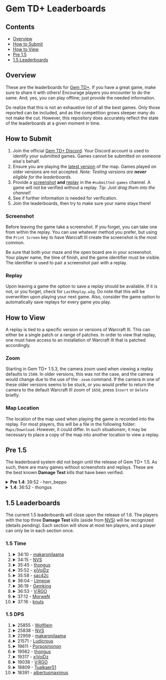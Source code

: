 # Gem TD+ Leaderboards

## Contents

- [Overview](#overview)
- [How to Submit](#how-to-submit)
- [How to View](#how-to-view)
- [Pre 1.5](#pre-15)
- [1.5 Leaderboards](#15-leaderboards)

## Overview

These are the leaderboards for [Gem TD+].  If you have a great game, make
sure to share it with others!  Encourage players you encounter to do the
same.  And, yes, you can play offline; just provide the needed information.

Do realize that this is not an exhaustive list of all the best games.  Only
those reported can be included, and as the competition grows steeper many do
not make the cut.  However, this repository does accurately reflect the
state of the leaderboards at a given moment in time.

[Gem TD+]: https://github.com/nvs/gem

## How to Submit

1. Join the official [Gem TD+ Discord].  Your Discord account is used to
   identify your submitted games.  Games cannot be submitted on someone
   else's behalf.
2. Ensure you are playing the [latest version] of the map.  Games played on
   older versions are not accepted.  *Note: Testing versions are **never**
   eligible for the leaderboards.*
3. Provide a [screenshot](#screenshot) **and** [replay](#replay) in the
   `#submitted-games` channel.  A game will not be verified without a
   replay. *Tip: Just drag them into the channel!*
4. See if further information is needed for verification.
5. Join the leaderboards, then try to make sure your name stays there!

[Gem TD+ Discord]: https://discord.gg/PxNNp77
[latest version]: https://github.com/nvs/gem/releases/latest

### Screenshot

Before leaving the game take a screenshot.  If you forget, you can take one
from within the replay.  You can use whatever method you prefer, but using
the `Print Screen` key to have Warcraft III create the screenshot is the
most common.

Be sure that both your maze and the open board are in your screenshot.  Your
player name, the time of finish, and the game identifier must be visible.
The identifier is used to pair a screenshot pair with a replay.

### Replay

Upon leaving a game the option to save a replay should be available.  If it
is not, or you forget, check for `LastReplay.w3g`.  Do note that this will
be overwritten upon playing your next game.  Also, consider the game option
to automatically save replays for every game you play.

## How to View

A replay is tied to a specific version or versions of Warcraft III.  This
can either be a single patch or a range of patches.  In order to view that
replay, one must have access to an installation of Warcraft III that is
patched accordingly.

### Zoom

Starting in Gem TD+ 1.5.3, the camera zoom used when viewing a replay
defaults to `2500`.  In older versions, this was not the case, and the
camera would change due to the use of the `-zoom` command.  If the camera in
one of these older versions seems to be stuck, or you would prefer to return
the camera to the default Warcraft III zoom of `1650`, press `Insert` or
`Delete` briefly.

### Map Location

The location of the map used when playing the game is recorded into the
replay.  For most players, this will be a file in the following folder:
`Maps/Download`.  However, it could differ.  In such situationsm, it may be
necessary to place a copy of the map into another location to view a replay.

## Pre 1.5

The leaderboard system did not begin until the release of Gem TD+ 1.5.  As
such, there are many games without screenshots and replays.  These are the
best known **Damage Test** kills that have been verified.

<details>
<summary><strong>Pre 1.4</strong>: 39:52 - herr_beppo</summary>

- Patch: Unknown.  Most likely 1.26.
- Version: Bryvx's Gem TD 3.1
- Notes: The video says Gem TD 4.0.  However, there is no actual gameplay
  difference between that unofficial version and the last official version
  by Bryvx.  Until Gem TD+ 1.4.0, the gameplay and balance between the
  original Gem TD and that of Gem TD Plus were essentially the same.
- [Video](https://www.youtube.com/watch?v=Mydun82zEX8)

![](other/39_52-herr_beppo.jpg?raw=true)
</details>

<details>
<summary><strong>1.4</strong>: 36:52 - thongus</summary>

- Patch: 1.28.5
- Version: 1.4.0
- [Replay](1.4/36_52-thongus-1.28.5-1.4.0.w3g?raw=true)

![](1.4/36_52-thongus-1.28.5-1.4.0.jpg?raw=true)
</details>

## 1.5 Leaderboards

The current 1.5 leaderboards will close upon the release of 1.6.  The
players with the top three **Damage Test** kills (aside from [NVS]) will be
recognized (details pending).  Each section will show at most ten players,
and a player can only be in each section once.

[NVS]: https://github.com/nvs

### 1.5 Time

1.  <details>
    <summary>34:10 -
        <a href="https://discordapp.com/users/235474089815310341">
            makaronilaama
        </a>
    </summary>

    - Patch: 1.30.4
    - Version: 1.5.2
    - [Replay](1.5/time/34_10-makaronilaama-1.30.4-1.5.2.w3g?raw=true)

    ![](1.5/time/34_10-makaronilaama-1.30.4-1.5.2.jpg?raw=true)
    </details>

2.  <details>
    <summary>34:15 -
        <a href="https://discordapp.com/users/136301709113688064">
            NVS
        </a>
    </summary>

    - Patch: 1.30.3
    - Version: 1.5.1
    - [Replay](1.5/time/34_15-NVS-1.30.3-1.5.1.w3g?raw=true)

    ![](1.5/time/34_15-NVS-1.30.3-1.5.1.jpg?raw=true)
    </details>

3.  <details>
    <summary>35:45 -
        <a href="https://discordapp.com/users/299914362695450624">
            thongus
        </a>
    </summary>

    - Patch: 1.30.4
    - Version: 1.5.3
    - [Replay](1.5/time/35_45-thongus-1.30.4-1.5.3.w3g?raw=true)

    ![](1.5/time/35_45-thongus-1.30.4-1.5.3.jpg?raw=true)
    </details>

4.  <details>
    <summary>35:52 -
        <a href="https://discordapp.com/users/517156281925107723">
            xiVoiDz
        </a>
    </summary>

    - Patch: 1.30.4
    - Version: 1.5.2
    - [Replay](1.5/time/35_52-xiVoiDz-1.30.4-1.5.2.w3g?raw=true)

    ![](1.5/time/35_52-xiVoiDz-1.30.4-1.5.2.jpg?raw=true)
    </details>

5.  <details>
    <summary>35:58 -
        <a href="https://discordapp.com/users/242041566275960832">
            sac42c
        </a>
    </summary>

    - Patch: 1.30.4
    - Version: 1.5.2
    - [Replay](1.5/time/35_58-sac42c-1.30.4-1.5.2.w3g?raw=true)
    - Notes:
        1. Map is located at `Maps/FrozenThrone/Community`.

    ![](1.5/time/35_58-sac42c-1.30.4-1.5.2.jpg?raw=true)
    </details>

6.  <details>
    <summary>36:04 -
        <a href="https://discordapp.com/users/124327547038203904">
            Ltmeow
        </a>
    </summary>

    - Patch: 1.30.4
    - Version: 1.5.2
    - [Replay](1.5/time/36_04-Ltmeow-1.30.4-1.5.2.w3g?raw=true)

    ![](1.5/time/36_04-Ltmeow-1.30.4-1.5.2.jpg?raw=true)
    </details>

7.  <details>
    <summary>36:19 -
        <a href="https://discordapp.com/users/242683507095109634">
            Gemking
        </a>
    </summary>

    - Patch: 1.30.4
    - Version: 1.5.2
    - [Replay](1.5/time/36_19-Gemking-1.30.4-1.5.2.w3g?raw=true)

    ![](1.5/time/36_19-Gemking-1.30.4-1.5.2.jpg?raw=true)
    </details>

8.  <details>
    <summary>36:53 -
        <a href="https://discordapp.com/users/234445811813974017">
            V:RGO
        </a>
    </summary>

    - Patch: 1.30.2
    - Version: 1.5.1
    - [Replay](1.5/time/36_53-V:RGO-1.30.2-1.5.1.w3g?raw=true)

    ![](1.5/time/36_53-V:RGO-1.30.2-1.5.1.jpg?raw=true)
    </details>

9.  <details>
    <summary>37:12 -
        <a href="https://discordapp.com/users/295241421164773376">
            MorweN
        </a>
    </summary>

    - Patch: 1.30.4
    - Version: 1.5.2
    - [Replay](1.5/time/37_12-MorweN-1.30.4-1.5.2.w3g?raw=true)

    ![](1.5/time/37_12-MorweN-1.30.4-1.5.2.jpg?raw=true)
    </details>

10. <details>
    <summary>37:16 -
        <a href="https://discordapp.com/users/175430560691257344">
            knuts
        </a>
    </summary>

    - Patch: 1.30.2
    - Version: 1.5.1
    - [Replay](1.5/time/37_16-knuts-1.30.2-1.5.1.w3g?raw=true)

    ![](1.5/time/37_16-knuts-1.30.2-1.5.1.jpg?raw=true)
    </details>

### 1.5 DPS

1.  <details>
    <summary>25855 -
        <a href="https://discordapp.com/users/520945994519543808">
            Wolfilein
        </a>
    </summary>

    - Patch: 1.30.4
    - Version: 1.5.3
    - [Replay](1.5/dps/25855-Wolfilein-1.30.4-1.5.3.w3g?raw=true)

    ![](1.5/dps/25855-Wolfilein-1.30.4-1.5.3.jpg?raw=true)
    </details>

2.  <details>
    <summary>25838 -
        <a href="https://discordapp.com/users/136301709113688064">
            NVS
        </a>
    </summary>

    - Patch: 1.30.2
    - Version: 1.5.1
    - [Replay](1.5/dps/25838-NVS-1.30.2-1.5.1.w3g?raw=true)

    ![](1.5/dps/25838-NVS-1.30.2-1.5.1.jpg?raw=true)
    </details>

3.  <details>
    <summary>22959 -
        <a href="https://discordapp.com/users/235474089815310341">
            makaronilaama
        </a>
    </summary>

    - Patch: 1.30.3
    - Version: 1.5.1
    - [Replay](1.5/dps/22959-makaronilaama-1.30.3-1.5.1.w3g?raw=true)

    ![](1.5/dps/22959-makaronilaama-1.30.3-1.5.1.jpg?raw=true)
    </details>

4.  <details>
    <summary>21571 -
        <a href="https://discordapp.com/users/172426184548810752">
            Ludicrous
        </a>
    </summary>

    - Patch: 1.30.2
    - Version: 1.5.1
    - [Replay](1.5/dps/21571-Ludicrous-1.30.2-1.5.1.w3g?raw=true)

    ![](1.5/dps/21571-Ludicrous-1.30.2-1.5.1.jpg?raw=true)
    </details>

5.  <details>
    <summary>19611 -
        <a href="https://discordapp.com/users/242718937551339520">
            Porposmonon
        </a>
    </summary>

    - Patch: 1.30.4
    - Version: 1.5.3
    - [Replay](1.5/dps/19611-Porposmonon-1.30.4-1.5.3.w3g?raw=true)

    ![](1.5/dps/19611-Porposmonon-1.30.4-1.5.3.jpg?raw=true)
    </details>

6.  <details>
    <summary>19562 -
        <a href="https://discordapp.com/users/299914362695450624">
            thongus
        </a>
    </summary>

    - Patch: 1.30.2
    - Version: 1.5.1
    - [Replay](1.5/dps/19562-thongus-1.30.2-1.5.1.w3g?raw=true)

    ![](1.5/dps/19562-thongus-1.30.2-1.5.1.jpg?raw=true)
    </details>

7.  <details>
    <summary>19317 -
        <a href="https://discordapp.com/users/517156281925107723">
            xiVoiDz
        </a>
    </summary>

    - Patch: 1.30.2
    - Version: 1.5.1
    - [Replay](1.5/dps/19317-xiVoiDz-1.30.2-1.5.1.w3g?raw=true)

    ![](1.5/dps/19317-xiVoiDz-1.30.2-1.5.1.jpg?raw=true)
    </details>

8.  <details>
    <summary>19038 -
        <a href="https://discordapp.com/users/234445811813974017">
            V:RGO
        </a>
    </summary>

    - Patch: 1.30.4
    - Version: 1.5.2
    - [Replay](1.5/dps/19038-V:RGO-1.30.4-1.5.2.w3g?raw=true)

    ![](1.5/dps/19038-V:RGO-1.30.4-1.5.2.jpg?raw=true)
    </details>

9.  <details>
    <summary>18809 -
        <a href="https://discordapp.com/users/364117972119191554">
            Tualkaer51
        </a>
    </summary>

    - Patch: 1.30.4
    - Version: 1.5.1
    - [Replay](1.5/dps/18809-Tualkaer51-1.30.4-1.5.1.jpg?raw=true)

    ![](1.5/dps/18809-Tualkaer51-1.30.4-1.5.1.jpg?raw=true)
    </details>

10. <details>
    <summary>18391 -
        <a href="https://discordapp.com/users/215359996144123914">
            albertusmaximus
        </a>
    </summary>

    - Patch: 1.30.4
    - Version: 1.5.3
    - [Replay](1.5/dps/18391-albertusmaximus-1.30.4-1.5.3.w3g?raw=true)

    ![](1.5/dps/18391-albertusmaximus-1.30.4-1.5.3.jpg?raw=true)
    </details>

